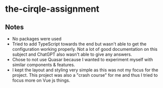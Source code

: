 # the-cirqle-assignment

## Notes
- No packages were used
- Tried to add TypeScript towards the end but wasn't able to get the configuration working properly. Not a lot of good documentation on this subject and ChatGPT also wasn't able to give any answers.
- Chose to not use Quasar because I wanted to experiment myself with similar components & features.
- I kept the layout and styling very simple as this was not my focus for the project. This project was also a "crash course" for me and thus I tried to focus more on Vue js things.
